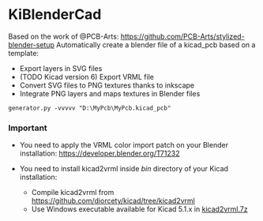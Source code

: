 # KiBlenderCad
Based on the work of @PCB-Arts: https://github.com/PCB-Arts/stylized-blender-setup
Automatically create a blender file of a kicad_pcb based on a template:

* Export layers in SVG files
* (TODO Kicad version 6) Export VRML file
* Convert SVG files to PNG textures thanks to inkscape
* Integrate PNG layers and maps textures in Blender files

```
generator.py -vvvvv "D:\MyPcb\MyPcb.kicad_pcb"
```

### Important

* You need to apply the VRML color import patch on your Blender installation:
https://developer.blender.org/T71232
  
* You need to install kicad2vrml inside *bin* directory of your Kicad installation: 
  * Compile kicad2vrml from https://github.com/diorcety/kicad/tree/kicad2vrml
  * Use Windows executable available for Kicad 5.1.x in [kicad2vrml.7z](./kicad2vrml.7z)